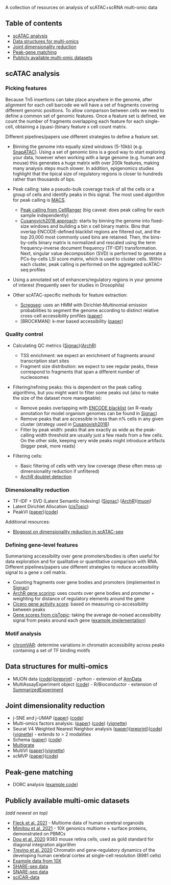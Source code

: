 
A collection of resources on analysis of scATAC+scRNA multi-omic data

## Table of contents

- [scATAC analysis](https://github.com/emdann/momicsTools#scatac-analysis)
- [Data structures for multi-omics](https://github.com/emdann/momicsTools#data-structures-for-multi-omics)
- [Joint dimensionality reduction](https://github.com/emdann/momicsTools#joint-dimensionality-reduction)
- [Peak-gene matching](https://github.com/emdann/momicsTools#peak-gene-matching)
- [Publicly available multi-omic datasets](https://github.com/emdann/momicsTools#publicly-available-multi-omic-datasets)

## scATAC analysis
<!-- 
#### Barcode Multiplets
This was raised as a problem in sn 10X protocols 
-->

### Picking features
Because Tn5 insertions can take place anywhere in the genome, after alignment for each cell barcode we will have a set of fragments covering different genomic positions. To allow comparison between cells we need to define a common set of genomic features. Once a feature set is defined, we count the number of fragments overlapping each feature for each single-cell, obtaining a (quasi-)binary feature x cell count matrix.

Different pipelines/papers use different strategies to define a feature set. 

* Binning the genome into equally sized windows (5-10kb) (e.g. [SnapATAC](https://github.com/r3fang/SnapATAC/blob/master/examples/10X_PBMC_15K/README.md#add_bmat)). Using a set of genomic bins is a good way to start exploring your data, however when working with a large genome (e.g. human and mouse) this generates a huge matrix with over 200k features, making many analysis steps much slower. In addition, epigenomics studies highlight that the tipical size of regulatory regions is closer to hundreds rather than thousands of bps. 

* Peak calling: take a pseudo-bulk coverage track of all the cells or a group of cells and identify peaks in this signal. The most used algorithm for peak calling is [MACS](https://github.com/macs3-project/MACS). 
    - [Peak calling from CellRanger](https://support.10xgenomics.com/single-cell-atac/software/pipelines/latest/algorithms/overview#peaks) (big caveat: does peak calling for each sample independently)
    - [Cusanovich2018 approach](https://www.cell.com/cell/fulltext/S0092-8674(18)30855-9?_returnURL=https%3A%2F%2Flinkinghub.elsevier.com%2Fretrieve%2Fpii%2FS0092867418308559%3Fshowall%3Dtrue): starts by binning the genome into fixed-size windows and building a bin x cell binary matrix. Bins that overlap ENCODE-defined blacklist regions are filtered out, and the top 20,000 most commonly used bins are retained. Then, the bins-by-cells binary matrix is normalized and rescaled using the term frequency-inverse document frequency (TF-IDF) transformation. Next, singular value decomposition (SVD) is performed to generate a PCs-by-cells LSI score matrix, which is used to cluster cells. Within each cluster, peak calling is performed on the aggregated scATAC-seq profiles

* Using a annotated set of enhancers/regulatory regions in your genome of interest (frequently seen for studies in Drosophila)

* Other scATAC-specific methods for feature extraction:

    - [Scregseg](https://github.com/BIMSBbioinfo/scregseg): uses an HMM with Dirichlet-Multinomial emission probabilities to segment the genome according to distinct relative cross-cell accessibility profiles ([paper](https://www.biorxiv.org/content/10.1101/2020.06.26.173377v1))
    - [BROCKMAN]: k-mer based accessibility ([paper](https://bmcbioinformatics.biomedcentral.com/articles/10.1186/s12859-018-2255-6))

### Quality control

* Calculating QC metrics ([Signac](https://satijalab.org/signac/articles/pbmc_vignette.html#computing-qc-metrics-1))([ArchR](https://www.archrproject.com/bookdown/plotting-sample-fragment-size-distribution-and-tss-enrichment-profiles-.html))
    - TSS enrichment: we expect an enrichment of fragments around transcription start sites
    - Fragment size distribution: we expect to see regular peaks, these correspond to fragments that span a different number of nucleosomes

* Filtering/refining peaks: this is dependent on the peak calling algorithms, but you might want to filter some peaks out (also to make the size of the dataset more manageable):
    - Remove peaks overlapping with [ENCODE blacklist](https://www.nature.com/articles/s41598-019-45839-z) (an R-ready annotation for model organism genomes can be found in [Signac](https://satijalab.org/signac/reference/index.html#section-data))
    - Remove peaks that are accessible in less than n% cells in any given cluster (strategy used in [Cusanovish2018](https://www.cell.com/cell/fulltext/S0092-8674(18)30855-9?_returnURL=https%3A%2F%2Flinkinghub.elsevier.com%2Fretrieve%2Fpii%2FS0092867418308559%3Fshowall%3Dtrue))
    - Filter by peak width: peaks that are exactly as wide as the peak-calling width threshold are usually just a few reads from a few cells. On the other side, keeping very wide peaks might introduce artifacts (bigger peak, more reads)

* Filtering cells: 
    - Basic filtering of cells with very low coverage (these often mess up dimensionality reduction if unfiltered)
    - [ArchR doublet detection](https://www.archrproject.com/bookdown/how-does-doublet-identification-work-in-archr.html) 

### Dimensionality reduction

* TF-IDF + SVD (Latent Semantic Indexing) ([Signac](https://satijalab.org/signac/articles/pbmc_vignette.html#normalization-and-linear-dimensional-reduction-1)) ([ArchR](https://www.archrproject.com/bookdown/archrs-lsi-implementation.html))([muon](https://muon.readthedocs.io/en/latest/omics/atac.html#normalisation))
* Latent Dirichlet Allocation ([cisTopic](http://htmlpreview.github.io/?https://github.com/aertslab/cisTopic/blob/master/vignettes/WarpLDA_CompleteAnalysis.html))
* PeakVI ([paper](https://www.biorxiv.org/content/10.1101/2021.04.29.442020v1))([code](https://github.com/YosefLab/scvi-tools/blob/master/scvi/model/_peakvi.py))

Additional resources:
* [Blogpost on dimensionality reduction in scATAC-seq](http://andrewjohnhill.com/blog/2019/05/06/dimensionality-reduction-for-scatac-data/)

### Defining gene-level features
Summarising accessibility over gene promoters/bodies is often useful for data exploration and for qualitative or quantitative comparison with RNA. Different pipelines/papers use different strategies to reduce accessibility signal to a gene x cell matrix. 

- Counting fragments over gene bodies and promoters (implemented in [Signac](https://satijalab.org/signac/reference/GeneActivity.html))
- [ArchR gene scoring](https://www.archrproject.com/bookdown/calculating-gene-scores-in-archr.html): uses counts over gene bodies and promoter + weighting for distance of regulatory elements around the gene
- [Cicero gene activity score](https://cole-trapnell-lab.github.io/cicero-release/docs_m3/##cicero-gene-activity-scores): based on measuring co-accessibility between peaks
- [Gene scores from cisTopic](https://www.embopress.org/doi/full/10.15252/msb.20209438): taking the average de-noised accessibility signal from peaks around each gene ([example implementation](https://github.com/emdann/scATAC_prep/blob/master/N2_add_cistopic.ipynb))

### Motif analysis 
- [chromVAR](https://github.com/GreenleafLab/chromVAR): determine variations in chromatin accessibility across peaks containing a set of TF binding motifs

## Data structures for multi-omics

- MUON data ([code](https://github.com/gtca/muon))([preprint](https://www.biorxiv.org/content/10.1101/2021.06.01.445670v1.full.pdf)) - python - extension of [AnnData](https://anndata.readthedocs.io/en/latest/)
- MultiAssayExperiment object ([code](https://bioconductor.org/packages/release/bioc/html/MultiAssayExperiment.html)) - R/Bioconductor - extension of [SummarizedExperiment](https://bioconductor.org/packages/release/bioc/html/SummarizedExperiment.html)

## Joint dimensionality reduction

- j-SNE and j-UMAP ([paper](https://www.biorxiv.org/content/10.1101/2021.01.10.426098v1)) ([code](https://github.com/canzarlab/JVis-learn))
- Multi-omics factors analysis: ([paper](https://genomebiology.biomedcentral.com/articles/10.1186/s13059-020-02015-1)) ([code](https://github.com/bioFAM/MOFA2)) ([vignette](https://raw.githack.com/bioFAM/MOFA2_tutorials/master/R_tutorials/10x_scRNA_scATAC.html))
- Seurat V4 Weighted Nearest Neighbor analysis ([paper](https://www.cell.com/cell/fulltext/S0092-8674%2821%2900583-3))([preprint](https://www.biorxiv.org/content/10.1101/2020.10.12.335331v1))([code](https://github.com/satijalab/seurat))([vignette](https://satijalab.org/seurat/v4.0/weighted_nearest_neighbor_analysis.html)) - extends to > 2 modalities
- Schema ([paper](https://genomebiology.biomedcentral.com/articles/10.1186/s13059-021-02313-2)) ([code](https://schema-multimodal.readthedocs.io/en/latest/overview.html))
- [Multigrate](https://icml-compbio.github.io/2021/papers/WCBICML2021_paper_44.pdf)
- MultiVI ([paper](https://www.biorxiv.org/content/10.1101/2021.08.20.457057v1.full))([vignette](https://docs.scvi-tools.org/en/stable/user_guide/notebooks/MultiVI_tutorial.html))
- scMVP ([paper](https://genomebiology.biomedcentral.com/articles/10.1186/s13059-021-02595-6))([code](https://github.com/bm2-lab/scMVP))

## Peak-gene matching

- DORC analysis ([example code](https://github.com/buenrostrolab/stimATAC_analyses_code/blob/master/R/runDORCs_stim.R))

## Publicly available multi-omic datasets

_(add newest on top)_

- [Fleck et al. 2021](https://www.biorxiv.org/content/10.1101/2021.08.24.457460v1) - Multiome data of human cerebral organoids
- [Mimitou et al. 2021](https://www.nature.com/articles/s41587-021-00927-2) - 10X genonics multiome + surface proteins, demonstrated on PBMCs
- [Dou et al. 2020](https://www.biorxiv.org/content/10.1101/2020.12.11.422014v1.full.pdf) 9383 mouse retina cells, used as gold standard for diagonal integration algorithm 
- [Trevino et al. 2020](https://www.biorxiv.org/content/10.1101/2020.12.29.424636v1.full.pdf) Chromatin and gene-regulatory dynamics of the developing human cerebral cortex at single-cell resolution (8981 cells)
- [Example data from 10X](https://support.10xgenomics.com/single-cell-multiome-atac-gex/datasets)
- [SHARE-seq data](https://www.cell.com/cell/fulltext/S0092-8674(20)31253-8?rss=yes) 
- [SNARE-seq data](https://www.nature.com/articles/s41587-019-0290-0)
- [sciCAR-data](https://science.sciencemag.org/content/361/6409/1380)












